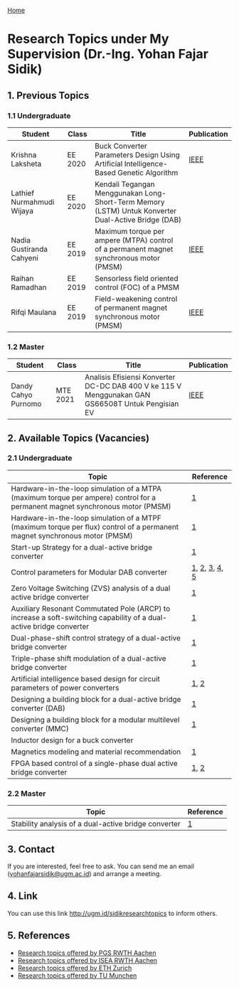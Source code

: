 [Home](https://github.com/Dr-Sidik/.github/blob/main/README.md)

# Research Topics under My Supervision (Dr.-Ing. Yohan Fajar Sidik)

## 1. Previous Topics

### 1.1 Undergraduate

| Student  |  Class  |  Title  | Publication  |   
|---|---|---|---|
| Krishna Laksheta | EE 2020 | Buck Converter Parameters Design Using Artificial Intelligence-Based Genetic Algorithm | [IEEE](https://ieeexplore.ieee.org/document/10808195) |
| Lathief Nurmahmudi Wijaya | EE 2020 | Kendali Tegangan Menggunakan Long-Short-Term Memory (LSTM) Untuk Konverter Dual-Active Bridge (DAB) | |
| Nadia Gustiranda Cahyeni   | EE 2019  |  Maximum torque per ampere (MTPA) control of a permanent magnet synchronous motor (PMSM) |   [IEEE](https://ieeexplore.ieee.org/abstract/document/10317697) |
| Raihan Ramadhan | EE 2019 | Sensorless field oriented control (FOC) of a PMSM |  |
| Rifqi Maulana | EE 2019 | Field-weakening control of permanent magnet synchronous motor (PMSM) | [IEEE](https://ieeexplore.ieee.org/abstract/document/10317741) |

### 1.2 Master

| Student  |  Class  |  Title  | Publication  |   
|---|---|---|---|
| Dandy Cahyo Purnomo | MTE 2021 | Analisis Efisiensi Konverter DC-DC DAB 400 V ke 115 V Menggunakan GAN GS66508T Untuk Pengisian EV | [IEEE](https://ieeexplore.ieee.org/document/10512463) |

## 2. Available Topics (Vacancies)

### 2.1 Undergraduate

| Topic | Reference |
| ---   |  ---     |
| Hardware-in-the-loop simulation of a MTPA (maximum torque per ampere) control for a permanent magnet synchronous motor (PMSM) | [1](https://repository.tudelft.nl/islandora/object/uuid:826849d2-32e1-400a-a7a3-de1b9201d97a?collection=education) |
| Hardware-in-the-loop simulation of a MTPF (maximum torque per flux) control of a permanent magnet synchronous motor (PMSM) | [1](https://ieeexplore.ieee.org/abstract/document/7841413) |
| Start-up Strategy for a dual-active bridge converter | [1](https://ieeexplore.ieee.org/abstract/document/10121643) |
| Control parameters for Modular DAB converter | [1](https://ieeexplore.ieee.org/abstract/document/7403968), [2](https://ieeexplore.ieee.org/stamp/stamp.jsp?tp=&arnumber=6626418), [3](https://publications.rwth-aachen.de/record/834674/files/834674.pdf), [4](https://ieeexplore.ieee.org/abstract/document/8056215), [5](https://ieeexplore.ieee.org/stamp/stamp.jsp?tp=&arnumber=9663164) |
| Zero Voltage Switching (ZVS) analysis of a dual active bridge converter | [1](https://ieeexplore.ieee.org/abstract/document/9146771) |
| Auxiliary Resonant Commutated Pole (ARCP) to increase a soft-switching capability of a dual-active bridge converter | [1](https://ieeexplore.ieee.org/stamp/stamp.jsp?tp=&arnumber=6910857) |
| Dual-phase-shift control strategy of a dual-active bridge converter | [1](https://ieeexplore.ieee.org/document/5944548) |
| Triple-phase shift modulation of a dual-active bridge converter | [1](https://ieeexplore.ieee.org/abstract/document/7778233) |
| Artificial intelligence based design for circuit parameters of power converters | [1](https://ieeexplore.ieee.org/document/9457042), [2](https://ieeexplore.ieee.org/stamp/stamp.jsp?tp=&arnumber=9296920) |
| Designing a building block for a dual-active bridge converter (DAB) | [1](https://www.taraztechnologies.com/product/power-electronics-modules/power/full-bridge-inverter-development-kit/) |
| Designing a building block for a modular multilevel converter (MMC) | [1](https://www.taraztechnologies.com/product/power-electronics-modules/power/half-bridge-mppt-development-kit/) |
| Inductor design for a buck converter | |
| Magnetics modeling and material recommendation | [1](https://ieeexplore.ieee.org/abstract/document/10232911) |
| FPGA based control of a single-phase dual active bridge converter | [1](https://ieeexplore.ieee.org/abstract/document/6020548), [2](https://ieeexplore.ieee.org/stamp/stamp.jsp?tp=&arnumber=7048698) |

### 2.2 Master

| Topic | Reference |
| ---   |  ---     |
| Stability analysis of a dual-active bridge converter | [1](https://ieeexplore.ieee.org/abstract/document/9468398) |

## 3. Contact

If you are interested, feel free to ask. You can send me an email (yohanfajarsidik@ugm.ac.id) and arrange a meeting.

## 4. Link

You can use this link http://ugm.id/sidikresearchtopics to inform others.

## 5. References

- [Research topics offered by PGS RWTH Aachen](https://www.pgs.eonerc.rwth-aachen.de/cms/E-ON-ERC-PGS/Studium/~euyl/Studien-und-Abschlussarbeiten/lidx/1/)
- [Research topics offered by ISEA RWTH Aachen](https://www.isea.rwth-aachen.de/cms/ISEA/Studium/~pcwk/Studien-und-Abschlussarbeiten/lidx/1/)
- [Research topics offered by ETH Zurich](https://pes.ee.ethz.ch/education/semester-and-master-theses.html)
- [Research topics offered by TU Munchen](https://www.epe.ed.tum.de/en/hlu/student-projects-1/open-topics/)
  
